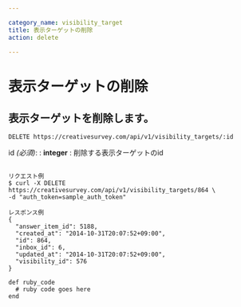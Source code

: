 ```yaml
---

category_name: visibility_target
title: 表示ターゲットの削除
action: delete

---
```


# 表示ターゲットの削除

## 表示ターゲットを削除します。

`DELETE https://creativesurvey.com/api/v1/visibility_targets/:id`

id _(必須)_:
: __integer__
: 削除する表示ターゲットのid

~~~

リクエスト例
$ curl -X DELETE https://creativesurvey.com/api/v1/visibility_targets/864 \
-d "auth_token=sample_auth_token"

レスポンス例
{
  "answer_item_id": 5188,
  "created_at": "2014-10-31T20:07:52+09:00",
  "id": 864,
  "inbox_id": 6,
  "updated_at": "2014-10-31T20:07:52+09:00",
  "visibility_id": 576
}
~~~

~~~
def ruby_code
  # ruby code goes here
end
~~~

